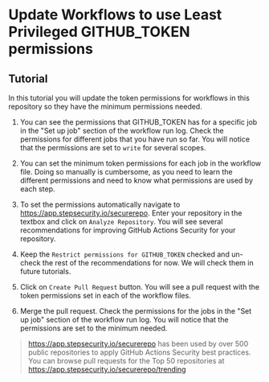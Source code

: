# Update Workflows to use Least Privileged GITHUB_TOKEN permissions

## Tutorial

In this tutorial you will update the token permissions for workflows in this repository so they have the minimum permissions needed.

1. You can see the permissions that GITHUB_TOKEN has for a specific job in the "Set up job" section of the workflow run log. Check the permissions for different jobs that you have run so far. You will notice that the permissions are set to `write` for several scopes.

2. You can set the minimum token permissions for each job in the workflow file. Doing so manually is cumbersome, as you need to learn the different permissions and need to know what permissions are used by each step.

3. To set the permissions automatically navigate to https://app.stepsecurity.io/securerepo. Enter your repository in the textbox and click on `Analyze Repository`. You will see several recommendations for improving GitHub Actions Security for your repository.

4. Keep the `Restrict permissions for GITHUB_TOKEN` checked and un-check the rest of the recommendations for now. We will check them in future tutorials.

5. Click on `Create Pull Request` button. You will see a pull request with the token permissions set in each of the workflow files.

6. Merge the pull request. Check the permissions for the jobs in the "Set up job" section of the workflow run log. You will notice that the permissions are set to the minimum needed.

> https://app.stepsecurity.io/securerepo has been used by over 500 public repositories to apply GitHub Actions Security best practices. You can browse pull requests for the Top 50 repositories at https://app.stepsecurity.io/securerepo/trending
